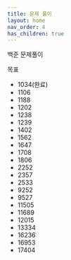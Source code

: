 ```yaml
---
title: 문제 풀이
layout: home
nav_order: 4
has_children: true
---
```


백준 문제풀이

목표
 - 1034(완료)
 - 1106
 - 1188
 - 1202
 - 1238
 - 1239
 - 1402
 - 1562
 - 1647
 - 1708
 - 1806
 - 2252
 - 2357
 - 2533
 - 9252
 - 9527
 - 11505
 - 11689
 - 12015
 - 13334
 - 16236
 - 16953
 - 17404